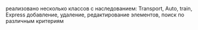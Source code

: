 реализовано несколько классов с наследованием: Transport, Auto, train, Express
добавление, 
удаление, 
редактирование элементов, 
поиск по различным критериям
